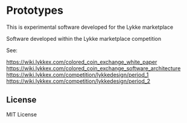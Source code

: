 # Prototypes

This is experimental software developed for the Lykke marketplace

Software developed within the Lykke marketplace competition

See: 

https://wiki.lykkex.com/colored_coin_exchange_white_paper
https://wiki.lykkex.com/colored_coin_exchange_software_architecture
https://wiki.lykkex.com/competition/lykkedesign/period_1
https://wiki.lykkex.com/competition/lykkedesign/period_2

## License

MIT License